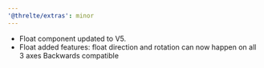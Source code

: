 ```yaml
---
'@threlte/extras': minor
---
```


- Float component updated to V5.
- Float added features: float direction and rotation can now happen on all 3 axes
  Backwards compatible
